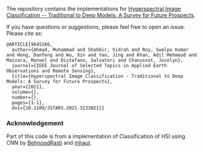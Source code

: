 The repository contains the implementations for [Hyperspectral Image Classification -- Traditional to Deep Models: A Survey for Future Prospects](https://ieeexplore.ieee.org/document/9645266).


If you have questions or suggestions, please feel free to open an issue. Please cite as:
```
@ARTICLE{9645266,
  author={Ahmad, Muhammad and Shabbir, Sidrah and Roy, Swalpa Kumar and Hong, Danfeng and Wu, Xin and Yao, Jing and Khan, Adil Mehmood and Mazzara, Manuel and Distefano, Salvatori and Chanussot, Jocelyn},
  journal={IEEE Journal of Selected Topics in Applied Earth Observations and Remote Sensing}, 
  title={Hyperspectral Image Classification - Traditional to Deep Models: A Survey for Future Prospects}, 
  year={2021},
  volume={},
  number={},
  pages={1-1},
  doi={10.1109/JSTARS.2021.3133021}}
```
### Acknowledgement

Part of this code is from a implementation of Classification of HSI using CNN by [BehnoodRasti](https://github.com/BehnoodRasti/HyFTech-Hyperspectral-Shallow-Deep-Feature-Extraction-Toolbox) and [mhaut](https://github.com/mhaut/hyperspectral_deeplearning_review).
